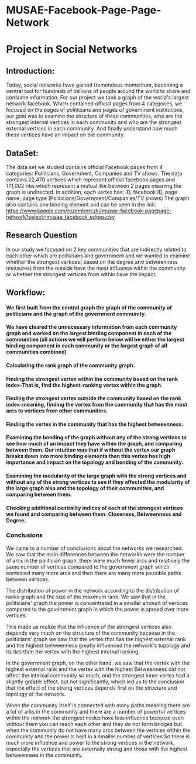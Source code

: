 # MUSAE-Facebook-Page-Page-Network
# Project in Social Networks 

## Introduction:
Today, social networks have gained tremendous momentum, becoming a central tool for hundreds of millions of people around the world to share and consume information.
For our project we took a graph of the world's largest network facebook.
Which contained official pages from 4 categories, we focused on the pages of politicians and pages of government institutions, our goal was to examine the structure of these communities, who are the strongest internal vertices in each community and who are the strongest external vertices in each community.
And finally understand how much these vertices have an impact on the community.

## DataSet:
The data set we studied contains official Facebook pages from 4 categories:
Politicians, Government, Companies and TV shows.
The data contains 22,470 vertices which represent official facebook pages and
171,002 ribs which represent a mutual like between 2 pages meaning the graph is undirected.
In addition, each vertex has:
ID, facebook ID, page name, page type (Politicians/Government/Companies/TV shows)
The graph also contains one binding element and can be seen in the link:
https://www.kaggle.com/rozemberczki/musae-facebook-pagepage-network?select=musae_facebook_edges.csv

## Research Question
In our study we focused on 2 key communities that are indirectly related to each other which are politicians and government and we wanted to examine whether the strongest vertices( based on the degree and betweenness measures) from the outside have the most influence within the community or whether the strongest vertices from within have the impact.

## Workflow:
#### We first built from the central graph the graph of the community of politicians and the graph of the government community.

#### We have cleared the unnecessary information from each community graph and worked on the largest binding component in each of the communities (all actions we will perform below will be either the largest binding component in each community or the largest graph of all communities combined)

#### Calculating the rank graph of the community graph.

#### Finding the strongest vertex within the community based on the rank index-That is, find the highest-ranking vertex within the graph.

#### Finding the strongest vertex outside the community based on the rank index-meaning, finding the vertex from the community that has the most arcs to vertices from other communities.

#### Finding the vertex in the community that has the highest betweenness.

#### Examining the bonding of the graph without any of the strong vertices to see how much of an impact they have within the graph, and  comparing between them. Our intuition was that if without the vertex our graph breaks down into more binding elements then this vertex has high importance and impact on the topology and bonding of the community.

#### Examining the modularity of the large graph with the strong vertices and without any of the strong vertices to see if they affected the modularity of the large graph also and  the topology of their communities, and comparing between them.

#### Checking additional centrality indices of each of the strongest vertices we found and comparing between them: Closeness, Betweenness and Degree.




### Conclusions
We came to a number of conclusions about the networks we researched.
We saw that the main differences between the networks were the number of arcs in the politician graph, there were much fewer arcs and relatively the same number of vertices compared to the government graph which contained many more arcs and then there are many more possible paths between vertices.

The distribution of power in the network according to the distribution of ranks graph and the size of the maximum rank. We saw that in the politicians' graph the power is concentrated in a smaller amount of vertices compared to the government graph in which the power is spread over more vertices.

This made us realize that the influence of the strongest vertices also depends very much on the structure of the community because in the politicians' graph we saw that the vertex that has the highest external rank and the highest betweenness greatly influenced the network's topology and its ties than the vertex with the highest internal ranking.

In the government graph, on the other hand, we saw that the vertex with the highest external rank and the vertex with the highest Betweenness did not affect the internal community so much, and the strongest inner vertex had a slightly greater effect, but not significantly, which led us to the conclusion that the effect of the strong vertices depends first on the structure and topology of the network.

When the community itself is connected with many paths meaning there are a lot of arks in the community and there are a number of powerful vertices within the network the strongest nodes have less influence because even without them you can reach each other and they do not form bridges but when the community do not have many arcs between the vertices within the community and the power is held in a smaller number of vertices So there is much more influence and power to the strong vertices in the network, especially the vertices that are externally strong and those with the highest betweenness in the community.
